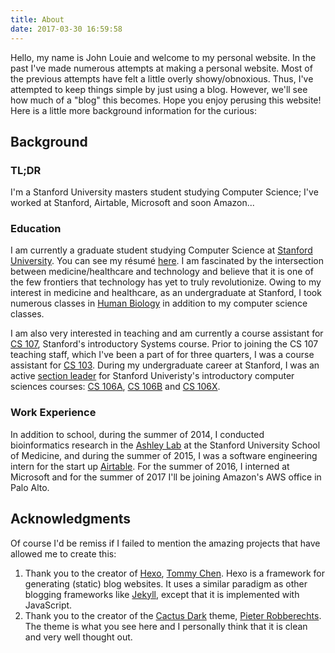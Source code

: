 ```yaml
---
title: About
date: 2017-03-30 16:59:58
---
```


Hello, my name is John Louie and welcome to my personal website. In the past I've made numerous attempts at making a personal website. Most of the previous attempts have felt a little overly showy/obnoxious. Thus, I've attempted to keep things simple by just using a blog. However, we'll see how much of a "blog" this becomes. Hope you enjoy perusing this website! Here is a little more background information for the curious:

## Background

### TL;DR

I'm a Stanford University masters student studying Computer Science; I've worked at Stanford, Airtable, Microsoft and soon Amazon...

### Education

I am currently a graduate student studying Computer Science at [Stanford University](https://stanford.edu). You can see my résumé [here](resume.pdf). I am fascinated by the intersection between medicine/healthcare and technology and believe that it is one of the few frontiers that technology has yet to truly revolutionize. Owing to my interest in medicine and healthcare, as an undergraduate at Stanford, I took numerous classes in [Human Biology](https://humanbiology.stanford.edu) in addition to my computer science classes. 

I am also very interested in teaching and am currently a course assistant for [CS 107](http://cs107.stanford.edu), Stanford's introductory Systems course. Prior to joining the CS 107 teaching staff, which I've been a part of for three quarters, I was a course assistant for [CS 103](http://cs103.stanford.edu). During my undergraduate career at Stanford, I was an active [section leader](http://cs198.stanford.edu) for Stanford Univeristy's introductory computer sciences courses: [CS 106A](http://cs106a.stanford.edu), [CS 106B](http://cs106b.stanford.edu) and [CS 106X](http://cs106x.stanford.edu).

### Work Experience

In addition to school, during the summer of 2014, I conducted bioinformatics research in the [Ashley Lab](http://ashleylab.stanford.edu) at the Stanford University School of Medicine, and during the summer of 2015, I was a software engineering intern for the start up [Airtable](https://airtable.com). For the summer of 2016, I interned at Microsoft and for the summer of 2017 I'll be joining Amazon's AWS office in Palo Alto.


## Acknowledgments

Of course I'd be remiss if I failed to mention the amazing projects that have allowed me to create this:

1. Thank you to the creator of [Hexo](https://github.com/hexojs/hexo), [Tommy Chen](https://github.com/tommy351). Hexo is a framework for generating (static) blog websites. It uses a similar paradigm as other blogging frameworks like [Jekyll](https://jekyllrb.com), except that it is implemented with JavaScript. 
2. Thank you to the creator of the [Cactus Dark](https://github.com/probberechts/cactus-dark) theme, [Pieter Robberechts](https://github.com/probberechts). The theme is what you see here and I personally think that it is clean and very well thought out. 
